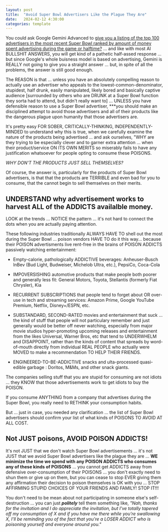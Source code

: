 ```yaml
---
layout: post
title:  "Avoid Super Bowl Advertisers Like the Plague They Are"
date:   2024-02-12 4:30:00
categories: template
---
```


You could ask Google Gemini Advanced to [give you a listing of the top 100 advertisers in the most recent Super Bowl ranked by amount of money spent advertising during the game or halftime?](https://gemini.google.com/app/2489055275224dfe) ... and like with most AI BULLSHIT ANSWERS, you will get kind of a pathetic half-assed response ... but since Google's whole buisness model is based on advertising, Gemini is REALLY not going to give you a straight answer ... but, in spite of all the problems, the answer is still good enough.

The REASON is that ... unless you have an absolutely compelling reason to actually use an advertiser who appeals to the lowest-common-denominator, stupidest, half drunk, easily manipulated, likely bored and basically captive audience [surrounded by others who are DRUNK at a Super Bowl function they sorta had to attend, but didn't really want to] ... UNLESS you have defensible reason to use a Super Bowl advertiser, ***you should make an disciplined attempt to avoid those advertisers and all of their products like the dangerous plague upon humanity that those advertisers are.

It's pretty easy FOR SOBER, CRITICALLY-THINKING, INDEPENDENTLY-MINDED to understand why this is true, when we carefully examine the nature of the products being advertised ... and ask ourselves, "WHY are they trying to be especially clever and to garner extra attention ... when their product/service ON ITS OWN MERITS so miserably fails to have any justification whatsoever for people opting to consume these POISONS.

*WHY DON'T THE PRODUCTS JUST SELL THEMSELVES?*

Of course, the answer is, particularly for the products of Super Bowl advertisers, is that that the products are TERRIBLE and even bad for you to consume, that the cannot begin to sell themselves on their merits.

## UNDERSTAND why advertisement works to harvest ALL of the ADDICTS availalble money.

LOOK at the trends ... NOTICE the pattern ... it's not hard to connect the dots when you are actually paying attention.

These following industries traditionally ALWAYS HAVE TO shell out the most during the Super Bowl ... poison vendors HAVE TO do it this way... because their POISON advertisments live rent-free in the brains of POISON ADDICTS passively watching entertainment:

* Empty-calorie, pathologically ADDICTIVE beverages: Anheuser-Busch InBev (Bud Light, Budweiser, Michelob Ultra, etc.), PepsiCo, Coca-Cola

* IMPOVERSISHING automotive products that make people both poorer and generally less fit: General Motors, Toyota, Stellantis (formerly Fiat Chrysler), Kia 

* RECURRENT SUBSCRIPTIONS that people tend to forget about OR over-use in tech and streaming services: Amazon Prime, Google YouTube Premium, Netflix, Disney+/ESPN, etc.

* SUBSTANDARD, SECOND-RATED movies and entertainment that suck ... the kind of stuff that people will not particulary remember and just generally would be better off never watching, especially from major movie studios hyper-promoting upcoming releases and entertainment from the likes Universal, Warner Bros, etc that tend to UNDERWHELM and DISAPPOINT, rather than the kinds of content that spreads by word-of-mouth directly from individual REAL PEOPLE who actually were MOVED to make a recommendation TO HELP THEIR FRIENDS.

* ENGINEERED-TO-BE-ADDICTIVE snacks and ulta-processed quasi-edible garbage : Doritos, M&Ms, and other snack giants.

The companies selling stuff that you are stupid for consuming are not idiots ... they KNOW that those advertisements work to get idiots to buy the POISON.  


If you consume ANYTHING from a company that advertises during the Super Bowl, you really need to RETHINK your consumption habits.  

But ... just in case, you needed any clarification ... the list of Super Bowl advertisers should confirm your list of what kinds of POISONS TO AVOID AT ALL COST.

## Not JUST poisons, AVOID POISON ADDICTS!

It's not JUST that we don't watch Super Bowl advertisements ... it's not JUST that we avoid Super Bowl advertisers like the plague they are ... **WE minimize the time we spend with any POISON ADDICTS who consumes any of these kinds of POISONS** ... you cannot get ADDICTS away from defensive over-consumption of their POISONS ... you don't exactly need to shun them or give up on them, but you can cease to stop EVER giving them any affirmation their decision to poison themselves is OK with you ... STOP AFFIRMING STUPID CHOICES OF YOUR FRIENDS AND FAMILY! STOP IT!!! 

You don't need to be mean about not participating in someone else's self-destruction ... you can just ***politely*** tell them something like, *"Nah, thanks for the invitation and I do appreciate the invitation, but I've totally tapered off my consumption of X and if you have me there while you're swallowing X, I'll be reminding you of the fact that you're a LOSER ADDICT who is poisoning yourself and everyone around you."*